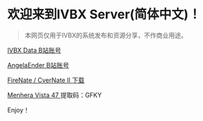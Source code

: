 # 欢迎来到IVBX Server(简体中文)！ 

> 本网页仅用于IVBX的系统发布和资源分享，不作商业用途。

[ IVBX Data B站账号 ](https://space.bilibili.com/1171551865)

[ AngelaEnder B站账号 ](https://space.bilibili.com/515586861)

[ FireNate / CverNate II 下载](https://www.bilibili.com/read/cv18109258)

[ Menhera Vista 47 ](https://www.123pan.com/s/2HYrVv-QshFd.html) 提取码：GFKY

Enjoy！
